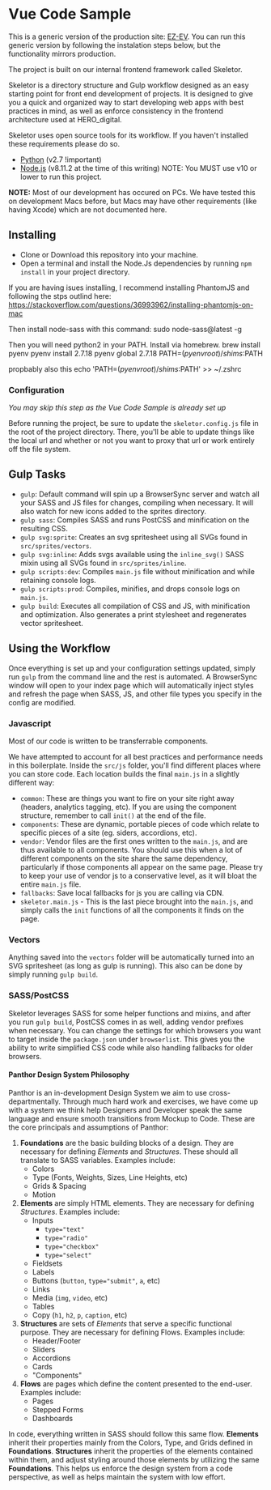 # Vue Code Sample

This is a generic version of the production site: [EZ-EV](https://www.ez-ev.com/showroom). You can run this generic version by following the instalation steps below, but the functionality mirrors production.

The project is built on our internal frontend framework called Skeletor. 

Skeletor is a directory structure and Gulp workflow designed as an easy starting point for front end development of projects. It is designed to give you a quick and organized way to start developing web apps with best practices in mind, as well as enforce consistency in the frontend architecture used at HERO_digital. 

Skeletor uses open source tools for its workflow. If you haven't installed these requirements please do so.

-   [Python](https://www.python.org/downloads/) (v2.7 !important)
-   [Node.js](https://nodejs.org/en/) (v8.11.2 at the time of this writing) NOTE: You MUST use v10 or lower to run this project.

**NOTE:** Most of our development has occured on PCs. We have tested this on development Macs before, but Macs may have other requirements (like having Xcode) which are not documented here.

## Installing

-   Clone or Download this repository into your machine.
-   Open a terminal and install the Node.Js dependencies by running `npm install` in your project directory.

If you are having isues installing, I recommend installing PhantomJS and following the stps outlind here: https://stackoverflow.com/questions/36993962/installing-phantomjs-on-mac

Then install node-sass with this command: sudo node-sass@latest -g

Then you will need python2 in your PATH. Install via homebrew. brew install pyenv
pyenv install 2.7.18
pyenv global 2.7.18
PATH=$(pyenv root)/shims:$PATH

propbably also this 
echo 'PATH=$(pyenv root)/shims:$PATH' >> ~/.zshrc

### Configuration

_You may skip this step as the Vue Code Sample is already set up_

Before running the project, be sure to update the `skeletor.config.js` file in the root of the project directory. There, you'll be able to update things like the local url and whether or not you want to proxy that url or work entirely off the file system.

## Gulp Tasks

 -	`gulp`: Default command will spin up a BrowserSync server and watch all your SASS and JS files for changes, compiling when necessary. It will also watch for new icons added to the sprites directory.
 -	`gulp sass`: Compiles SASS and runs PostCSS and minification on the resulting CSS.
 -	`gulp svg:sprite`: Creates an svg spritesheet using all SVGs found in `src/sprites/vectors`.
 -	`gulp svg:inline`: Adds svgs available using the `inline_svg()` SASS mixin using all SVGs found in `src/sprites/inline`.
 -	`gulp scripts:dev`: Compiles `main.js` file without minification and while retaining console logs.
 -	`gulp scripts:prod`: Compiles, minifies, and drops console logs on `main.js`.
 -	`gulp build`: Executes all compilation of CSS and JS, with minification and optimization. Also generates a print stylesheet and regenerates vector spritesheet.

## Using the Workflow

Once everything is set up and your configuration settings updated, simply run `gulp` from the command line and the rest is automated. A BrowserSync window will open to your index page which will automatically inject styles and refresh the page when SASS, JS, and other file types you specify in the config are modified. 

### Javascript

Most of our code is written to be transferrable components.  

We have attempted to account for all best practices and performance needs in this boilerplate. Inside the `src/js` folder, you'll find different places where you can store code. Each location builds the final `main.js` in a slightly different way:

 -	`common`: These are things you want to fire on your site right away (headers, analytics tagging, etc). If you are using the component structure, remember to call `init()` at the end of the file.
 -	`components`: These are dynamic, portable pieces of code which relate to specific pieces of a site (eg. siders, accordions, etc). 
 -	`vendor`: Vendor files are the first ones written to the `main.js`, and are thus available to all components. You should use this when a lot of different components on the site share the same dependency, particularly if those components all appear on the same page. Please try to keep your use of vendor js to a conservative level, as it will bloat the entire `main.js` file.
 -	`fallbacks`: Save local fallbacks for js you are calling via CDN.
 -	`skeletor.main.js` - This is the last piece brought into the `main.js`, and simply calls the `init` functions of all the components it finds on the page.

### Vectors

Anything saved into the `vectors` folder will be automatically turned into an SVG spritesheet (as long as gulp is running). This also can be done by simply running `gulp build`.

### SASS/PostCSS

Skeletor leverages SASS for some helper functions and mixins, and after you run `gulp build`, PostCSS comes in as well, adding vendor prefixes when necessary. You can change the settings for which browsers you want to target inside the `package.json` under `browserlist`. This gives you the ability to write simplified CSS code while also handling fallbacks for older browsers.

#### Panthor Design System Philosophy

Panthor is an in-development Design System we aim to use cross-departmentally. Through much hard work and exercises, we have come up with a system we think help Designers and Developer speak the same language and ensure smooth transitions from Mockup to Code. These are the core principals and assumptions of Panthor:

 1.	**Foundations** are the basic building blocks of a design. They are necessary for defining _Elements_ and _Structures_. These should all translate to SASS variables. Examples include:
	- Colors
	- Type (Fonts, Weights, Sizes, Line Heights, etc)
	- Grids & Spacing
	- Motion
2. **Elements** are simply HTML elements. They are necessary for defining _Structures_. Examples include:
	- Inputs
	  - `type="text"`
	  - `type="radio"`
	  - `type="checkbox"`
	  - `type="select"`
	- Fieldsets
	- Labels
	- Buttons (`button`, `type="submit"`, `a`, etc)
	- Links
	- Media (`img`, `video`, etc)
	- Tables
	- Copy (`h1`, `h2`, `p`, `caption`, etc)
3. **Structures** are sets of _Elements_ that serve a specific functional purpose. They are necessary for defining Flows. Examples include:
	- Header/Footer   
	- Sliders
	- Accordions
	- Cards
	- "Components"
4. **Flows** are pages which define the content presented to the end-user. Examples include:
	- Pages
	- Stepped Forms
	- Dashboards

In code, everything written in SASS should follow this same flow. **Elements** inherit their properties mainly from the Colors, Type, and Grids defined in **Foundations**. **Structures** inherit the properties of the elements contained within them, and adjust styling around those elements by utilizing the same **Foundations**. This helps us enforce the design system from a code perspective, as well as helps maintain the system with low effort.
